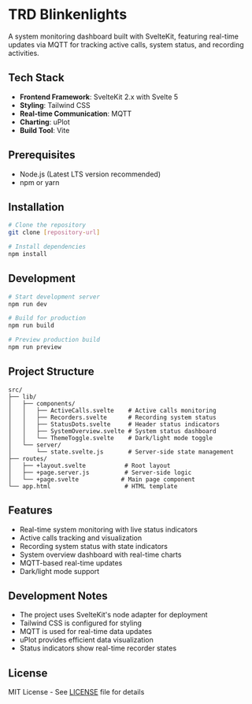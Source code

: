 # TRD Blinkenlights

A system monitoring dashboard built with SvelteKit, featuring real-time updates via MQTT for tracking active calls, system status, and recording activities.

## Tech Stack

- **Frontend Framework**: SvelteKit 2.x with Svelte 5
- **Styling**: Tailwind CSS
- **Real-time Communication**: MQTT
- **Charting**: uPlot
- **Build Tool**: Vite

## Prerequisites

- Node.js (Latest LTS version recommended)
- npm or yarn

## Installation

```bash
# Clone the repository
git clone [repository-url]

# Install dependencies
npm install
```

## Development

```bash
# Start development server
npm run dev

# Build for production
npm run build

# Preview production build
npm run preview
```

## Project Structure

```
src/
├── lib/
│   ├── components/
│   │   ├── ActiveCalls.svelte    # Active calls monitoring
│   │   ├── Recorders.svelte      # Recording system status
│   │   ├── StatusDots.svelte     # Header status indicators
│   │   ├── SystemOverview.svelte # System status dashboard
│   │   └── ThemeToggle.svelte    # Dark/light mode toggle
│   └── server/
│       └── state.svelte.js       # Server-side state management
├── routes/
│   ├── +layout.svelte           # Root layout
│   ├── +page.server.js          # Server-side logic
│   └── +page.svelte            # Main page component
└── app.html                     # HTML template
```

## Features

- Real-time system monitoring with live status indicators
- Active calls tracking and visualization
- Recording system status with state indicators
- System overview dashboard with real-time charts
- MQTT-based real-time updates
- Dark/light mode support

## Development Notes

- The project uses SvelteKit's node adapter for deployment
- Tailwind CSS is configured for styling
- MQTT is used for real-time data updates
- uPlot provides efficient data visualization
- Status indicators show real-time recorder states

## License

MIT License - See [LICENSE](LICENSE) file for details
